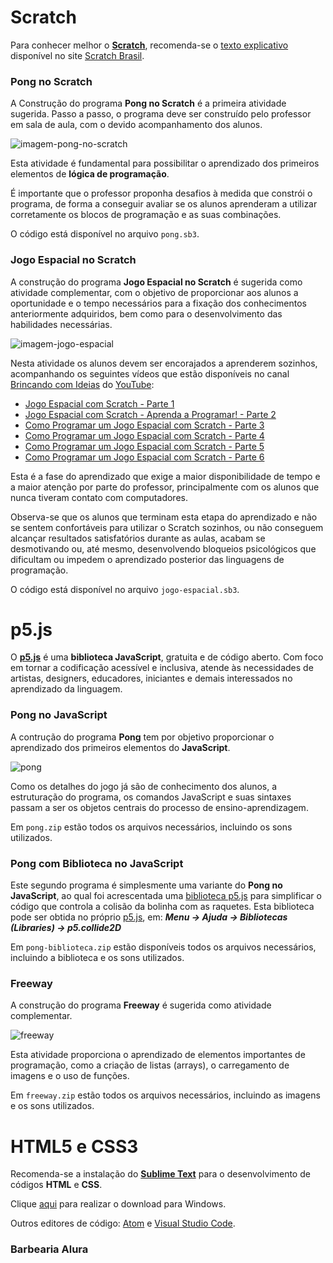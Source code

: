 # Scratch
Para conhecer melhor o **[Scratch](https://scratch.mit.edu/)**, recomenda-se o [texto explicativo](https://scratchbrasil.org.br/o-que-e-scratch/) disponível no site [Scratch Brasil](https://scratchbrasil.org.br/).

### Pong no Scratch
A Construção do programa **Pong no Scratch** é a primeira atividade sugerida. Passo a passo, o programa deve ser construído pelo professor em sala de aula, com o devido acompanhamento dos alunos.

![imagem-pong-no-scratch](https://user-images.githubusercontent.com/100809861/177050745-03d32b0b-33a2-4ec3-931a-dd071486e605.png)

Esta atividade é fundamental para possibilitar o aprendizado dos primeiros elementos de **lógica de programação**.

É importante que o professor proponha desafios à medida que constrói o programa, de forma a conseguir avaliar se os alunos aprenderam a utilizar corretamente os blocos de programação e as suas combinações.

O código está disponível no arquivo `pong.sb3`.

### Jogo Espacial no Scratch

A construção do programa **Jogo Espacial no Scratch** é sugerida como atividade complementar, com o objetivo de proporcionar aos alunos a oportunidade e o tempo necessários para a fixação dos conhecimentos anteriormente adquiridos, bem como para o desenvolvimento das habilidades necessárias.

![imagem-jogo-espacial](https://user-images.githubusercontent.com/100809861/177420565-0d6d034f-bbfd-493e-bfb8-3cc6382793ec.png)

Nesta atividade os alunos devem ser encorajados a aprenderem sozinhos, acompanhando os seguintes vídeos que estão disponíveis no canal [Brincando com Ideias](https://www.youtube.com/c/BrincandocomIdeias) do [YouTube](https://www.youtube.com/):
- [Jogo Espacial com Scratch - Parte 1](https://www.youtube.com/watch?v=7-yd-l-N310&t=61s)
- [Jogo Espacial com Scratch - Aprenda a Programar! - Parte 2](https://www.youtube.com/watch?v=SLZ3jjSZ3Ag&t=66s)
- [Como Programar um Jogo Espacial com Scratch - Parte 3](https://www.youtube.com/watch?v=kXbD5U77uPY)
- [Como Programar um Jogo Espacial com Scratch - Parte 4](https://www.youtube.com/watch?v=1bax3FcwRN8)
- [Como Programar um Jogo Espacial com Scratch - Parte 5](https://www.youtube.com/watch?v=zqhWKmlq3A4)
- [Como Programar um Jogo Espacial com Scratch - Parte 6](https://www.youtube.com/watch?v=FK8Mq8RGIzw)

Esta é a fase do aprendizado que exige a maior disponibilidade de tempo e a maior atenção por parte do professor, principalmente com os alunos que nunca tiveram contato com computadores.

Observa-se que os alunos que terminam esta etapa do aprendizado e não se sentem confortáveis para utilizar o Scratch sozinhos, ou não conseguem alcançar resultados satisfatórios durante as aulas, acabam se desmotivando ou, até mesmo, desenvolvendo bloqueios psicológicos que dificultam ou impedem o aprendizado posterior das linguagens de programação.

O código está disponível no arquivo `jogo-espacial.sb3`.

# p5.js
O **[p5.js](https://p5js.org/)** é uma **biblioteca JavaScript**, gratuita e de código aberto. Com foco em tornar a codificação acessível e inclusiva, atende às necessidades de artistas, designers, educadores, iniciantes e demais interessados no aprendizado da linguagem.

### Pong no JavaScript
A contrução do programa **Pong** tem por objetivo proporcionar o aprendizado dos primeiros elementos do **JavaScript**.

![pong](https://user-images.githubusercontent.com/100809861/177651760-0f083ce7-5e7c-414d-8ce1-49249b2c3419.png)

Como os detalhes do jogo já são de conhecimento dos alunos, a estruturação do programa, os comandos JavaScript e suas sintaxes passam a ser os objetos centrais do processo de ensino-aprendizagem.

Em `pong.zip` estão todos os arquivos necessários, incluindo os sons utilizados.

### Pong com Biblioteca no JavaScript

Este segundo programa é simplesmente uma variante do **Pong no JavaScript**, ao qual foi acrescentada uma [biblioteca p5.js](https://github.com/bmoren/p5.collide2D/blob/master/p5.collide2d.js) para simplificar o código que controla a colisão da bolinha com as raquetes. Esta biblioteca pode ser obtida no próprio [p5.js](https://p5js.org/), em: ***Menu -> Ajuda -> Bibliotecas (Libraries) -> p5.collide2D***

Em `pong-biblioteca.zip` estão disponíveis todos os arquivos necessários, incluindo a biblioteca e os sons utilizados.

### Freeway

A construção do programa **Freeway** é sugerida como atividade complementar.

![freeway](https://user-images.githubusercontent.com/100809861/177650961-14c85f92-eae6-45d6-922b-80a1074a4178.png)

Esta atividade proporciona o aprendizado de elementos importantes de programação, como a criação de listas (arrays), o carregamento de imagens e o uso de funções.

Em `freeway.zip` estão todos os arquivos necessários, incluindo as imagens e os sons utilizados.

# HTML5 e CSS3

Recomenda-se a instalação do **[Sublime Text](https://www.sublimetext.com/)** para o desenvolvimento de códigos **HTML** e **CSS**.

Clique [aqui](https://www.sublimetext.com/download_thanks?target=win-x64) para realizar o download para Windows.

Outros editores de código: [Atom](https://atom.io/) e [Visual Studio Code](https://code.visualstudio.com/).

### Barbearia Alura
